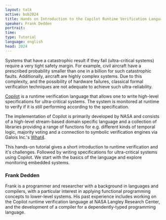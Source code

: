 ```yaml
---
layout: talk
active: bob2024
title: Hands on Introduction to the Copilot Runtime Verification Language
speaker: Frank Dedden
portrait: 
time:
type: Tutorial
language: english
head: 2024
---
```


Systems that have a catastrophic result if they fail (ultra-critical
systems) require a very tight safety margin. For example, civil
aircraft have a prescribed probability smaller than one in a billion
for such catastrophic faults. Additionally, aircraft are highly
complex systems. Due to this complexity, and the possibility of
hardware failures, classical formal verification techniques are not
adequate to achieve such ultra-reliability.

[Copilot](https://copilot-language.github.io/) is a runtime
verification language that allows one to write high-level
specifications for ultra-critical systems. The system is monitored at
runtime to verify if it is still performing according to the
specification.

The implementation of Copilot is primarily developed by NASA and
consists of a high-level stream-based domain specific language and a
collection of libraries providing a range of functions for e.g.
different kinds of temporal logic, majority voting and a connection to
symbolic verification engines via Galois Inc.'s
[What4](https://github.com/GaloisInc/what4).

This hands-on tutorial gives a short introduction to runtime
verification and it's challenges. Followed by writing specifications
for ultra-critical systems using Copilot. We start with the basics of
the language and explore monitoring embedded systems.


### Frank Dedden

Frank is a programmer and researcher with a background in languages
and compilers, with a particular interest in applying functional
programming concepts to lower-level systems. His past experience
includes working on the Copilot runtime verification language at NASA
Langley Research Center, and the development of a compiler for a
dependently-typed programming language.
